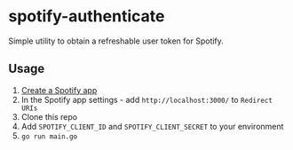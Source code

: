 # spotify-authenticate

Simple utility to obtain a refreshable user token for Spotify.

## Usage

1. [Create a Spotify app](https://developer.spotify.com/dashboard/)
2. In the Spotify app settings - add `http://localhost:3000/` to
   `Redirect URIs`
3. Clone this repo
4. Add `SPOTIFY_CLIENT_ID` and `SPOTIFY_CLIENT_SECRET` to your
   environment
5. `go run main.go`

